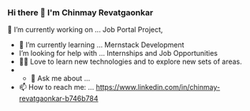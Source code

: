 ### Hi there 👋 I'm Chinmay Revatgaonkar
🔭 I’m currently working on ... Job Portal Project,
- 🌱 I’m currently learning ... Mernstack Development
- I’m looking for help with ... Internships and Job Opportunities
- 👨‍💻 Love to learn new technologies and to explore new sets of areas.
- - 💬 Ask me about ...
- 📫 How to reach me: ... https://www.linkedin.com/in/chinmay-revatgaonkar-b746b784

<!--
**Cmann01/Cmann01** is a ✨ _special_ ✨ repository because its `README.md` (this file) appears on your GitHub profile.

Here are some ideas to get you started:

- 
- 👯 I’m looking to collaborate on ...
- 🤔 I’m looking for help with ...
- 💬 Ask me about ...
- 📫 How to reach me: ...
- 😄 Pronouns: ...
- ⚡ Fun fact: ...
-->
